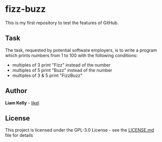 # fizz-buzz
This is my first repository to test the features of GitHub.

## Task

The task, requested by potential software employers, is to write a program which prints numbers from 1 to 100 with the following conditions:
* multiples of 3 print "Fizz" instead of the number
* multiples of 5 print "Buzz" instead of the number
* multiples of 3 & 5 print "FizzBuzz"
    
## Author

**Liam Kelly** - [likel](https://github.com/likel)

## License

This project is licensed under the GPL-3.0 License - see the [LICENSE.md](LICENSE.md) file for details
